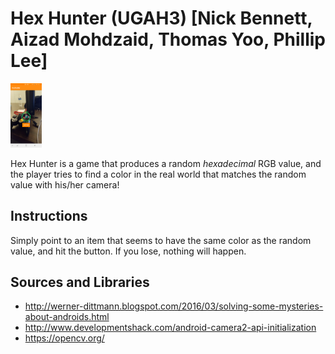 # Hex Hunter (UGAH3) [Nick Bennett, Aizad Mohdzaid, Thomas Yoo, Phillip Lee]
<img src="Screenshot_20180211-040638.png" alt="Drawing" style="width: 50px;"/>


Hex Hunter is a game that produces a random *hexadecimal* RGB value, and the player tries to find a color in the real world that matches the random value with his/her camera! 

## Instructions
Simply point to an item that seems to have the same color as the random value, and hit the button. If you lose, nothing will happen.

## Sources and Libraries
- http://werner-dittmann.blogspot.com/2016/03/solving-some-mysteries-about-androids.html
- http://www.developmentshack.com/android-camera2-api-initialization
- https://opencv.org/



